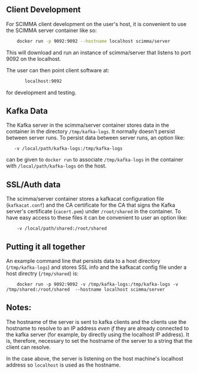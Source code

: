 ## Client Development 

For SCIMMA client development on the user's host, it is convenient to use the SCIMMA server container like so:

```sh
    docker run -p 9092:9092 --hostname localhost scimma/server

```

This will download and run an instance of scimma/server that listens to port 9092 on the localhost.

The user can then point client software at:

```sh
       localhost:9092
```

for development and testing.

## Kafka Data

The Kafka server in the scimma/server container stores data in the container in the directory ``/tmp/kafka-logs``. It normally doesn't persist between
server runs. To persist data between server runs, an option like:

```
   -v /local/path/kafka-logs:/tmp/kafka-logs
```

can be given to ``docker run`` to associate ``/tmp/kafka-logs`` in the container with ``/local/path/kafka-logs`` on the host.

## SSL/Auth data

The scimma/server container stores a kafkacat configuration file (``kafkacat.conf``) and the CA certificate for the CA that signs the Kafka server's certificate (``cacert.pem``) under ``/root/shared`` in the container. To have easy access to these files it can be convenient to user an option like:

```
    -v /local/path/shared:/root/shared
```

## Putting it all together

An example command line that persists data to a host directory (``/tmp/kafka-logs``) and stores SSL info and the kafkacat config file under a host directry (``/tmp/shared``) is:

```
    docker run -p 9092:9092 -v /tmp/kafka-logs:/tmp/kafka-logs -v /tmp/shared:/root/shared  --hostname localhost scimma/server
```


## Notes:

The hostname of the server is sent to kafka clients and the clients use the hostname to resolve to an IP address *even if* they are already connected to the kafka server (for example, by directly using the localhost IP address). It is, therefore, necessary to set the hostname of the server to a string that the client can resolve.

In the case above, the server is listening on the host machine's localhost address so ``localhost`` is used as the hostname.
